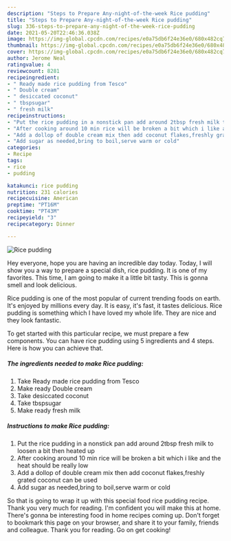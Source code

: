 ```yaml
---
description: "Steps to Prepare Any-night-of-the-week Rice pudding"
title: "Steps to Prepare Any-night-of-the-week Rice pudding"
slug: 336-steps-to-prepare-any-night-of-the-week-rice-pudding
date: 2021-05-20T22:46:36.038Z
image: https://img-global.cpcdn.com/recipes/e0a75db6f24e36e0/680x482cq70/rice-pudding-recipe-main-photo.jpg
thumbnail: https://img-global.cpcdn.com/recipes/e0a75db6f24e36e0/680x482cq70/rice-pudding-recipe-main-photo.jpg
cover: https://img-global.cpcdn.com/recipes/e0a75db6f24e36e0/680x482cq70/rice-pudding-recipe-main-photo.jpg
author: Jerome Neal
ratingvalue: 4
reviewcount: 8281
recipeingredient:
- " Ready made rice pudding from Tesco"
- " Double cream"
- " desiccated coconut"
- " tbspsugar"
- " fresh milk"
recipeinstructions:
- "Put the rice pudding in a nonstick pan add around 2tbsp fresh milk to loosen a bit then heated up"
- "After cooking around 10 min rice will be broken a bit which i like and the heat should be really low"
- "Add a dollop of double cream mix then add coconut flakes,freshly grated coconut can be used"
- "Add sugar as needed,bring to boil,serve warm or cold"
categories:
- Recipe
tags:
- rice
- pudding

katakunci: rice pudding 
nutrition: 231 calories
recipecuisine: American
preptime: "PT16M"
cooktime: "PT43M"
recipeyield: "3"
recipecategory: Dinner

---
```



![Rice pudding](https://img-global.cpcdn.com/recipes/e0a75db6f24e36e0/680x482cq70/rice-pudding-recipe-main-photo.jpg)

Hey everyone, hope you are having an incredible day today. Today, I will show you a way to prepare a special dish, rice pudding. It is one of my favorites. This time, I am going to make it a little bit tasty. This is gonna smell and look delicious.



Rice pudding is one of the most popular of current trending foods on earth. It's enjoyed by millions every day. It is easy, it's fast, it tastes delicious. Rice pudding is something which I have loved my whole life. They are nice and they look fantastic.


To get started with this particular recipe, we must prepare a few components. You can have rice pudding using 5 ingredients and 4 steps. Here is how you can achieve that.

<!--inarticleads1-->

##### The ingredients needed to make Rice pudding:

1. Take  Ready made rice pudding from Tesco
1. Make ready  Double cream
1. Take  desiccated coconut
1. Take  tbspsugar
1. Make ready  fresh milk




<!--inarticleads2-->

##### Instructions to make Rice pudding:

1. Put the rice pudding in a nonstick pan add around 2tbsp fresh milk to loosen a bit then heated up
1. After cooking around 10 min rice will be broken a bit which i like and the heat should be really low
1. Add a dollop of double cream mix then add coconut flakes,freshly grated coconut can be used
1. Add sugar as needed,bring to boil,serve warm or cold




So that is going to wrap it up with this special food rice pudding recipe. Thank you very much for reading. I'm confident you will make this at home. There's gonna be interesting food in home recipes coming up. Don't forget to bookmark this page on your browser, and share it to your family, friends and colleague. Thank you for reading. Go on get cooking!
